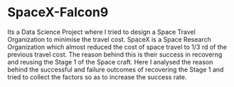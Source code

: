 # SpaceX-Falcon9
Its a Data Science Project where I tried to design a Space Travel Organization to minimise the travel cost.
SpaceX is a Space Research Organization which almost reduced the cost of space travel to 1/3 rd of the previous travel cost.
The reason behind this is their success in recoverng and reusing the Stage 1 of the Space craft.
Here I analysed the reason behind the successful and failure outcomes of recovering the Stage 1 and tried to collect the factors so as to increase the success rate.
